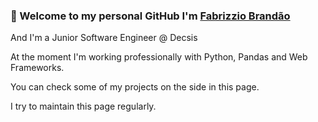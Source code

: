 ### 👋 Welcome to my personal GitHub I'm [Fabrizzio Brandão][website]

And I'm a Junior Software Engineer @ Decsis

At the moment I'm working professionally with Python, Pandas and Web Frameworks.

You can check some of my projects on the side in this page.

I try to maintain this page regularly.


<!-- Links -->
[website]: https://www.linkedin.com/in/fabrizziobrandao/
